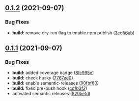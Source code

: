 ## [0.1.2](https://github.com/IBM/code-engine-node-sdk/compare/v0.1.1...v0.1.2) (2021-09-07)


### Bug Fixes

* **build:** remove dry-run flag to enable npm publish ([3cd56ab](https://github.com/IBM/code-engine-node-sdk/commit/3cd56ab3b209b241415074f989d0f2f38466b335))

## [0.1.1](https://github.com/IBM/code-engine-node-sdk/compare/v0.1.0...v0.1.1) (2021-09-07)


### Bug Fixes

* **build:** added coverage badge ([8fc995e](https://github.com/IBM/code-engine-node-sdk/commit/8fc995e0f943c9e9e80f55e1eba962ee7a14d3d2))
* **build:** check husky ([7767ee0](https://github.com/IBM/code-engine-node-sdk/commit/7767ee0b3703f489d0f111d5e97f316dbcdb0061))
* **build:** enable semantic-releases ([90fbf80](https://github.com/IBM/code-engine-node-sdk/commit/90fbf80764e2e92d3eeb043778400cc6057174c4))
* **build:** fixed pre-push hook ([cdfb3f2](https://github.com/IBM/code-engine-node-sdk/commit/cdfb3f2986d255473dada2ba0237a5220ad898d9))
* activated semantic releases ([8205efd](https://github.com/IBM/code-engine-node-sdk/commit/8205efd0a7a768b5ee5f9d08f201879327175564))
